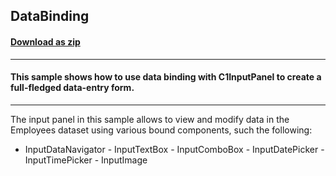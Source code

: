 ## DataBinding
#### [Download as zip](https://minhaskamal.github.io/DownGit/#/home?url=https://github.com/GrapeCity/ComponentOne-WinForms-Samples/tree/master/NetFramework\InputPanel\CS\DataBinding)
____
#### This sample shows how to use data binding with C1InputPanel to create a full-fledged data-entry form.
____
The input panel in this sample allows to view and modify data in the Employees dataset using various bound components, such the following: 

- InputDataNavigator - InputTextBox - InputComboBox - InputDatePicker - InputTimePicker - InputImage 